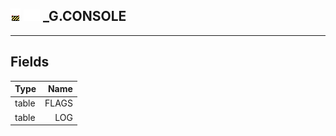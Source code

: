 ## ![unknown](.gitbook/assets/unknown.png) ![Base](.gitbook/assets/base.png) _G.CONSOLE

------
## Fields

| Type   | Name |
| ------ | ---: |
| table | FLAGS |
| table | LOG |

